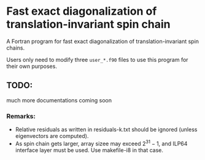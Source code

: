 # Fast exact diagonalization of translation-invariant spin chain

A Fortran program for fast exact diagonalization of translation-invariant spin chains.

Users only need to modify three `user_*.f90` files to use this program for their own purposes.

## TODO:
much more documentations coming soon

### Remarks:
* Relative residuals as written in residuals-k.txt should be ignored (unless eigenvectors are computed).
* As spin chain gets larger, array sizee may exceed $2^{31} - 1$, 
and ILP64 interface layer must be used.
Use makefile-i8 in that case.
